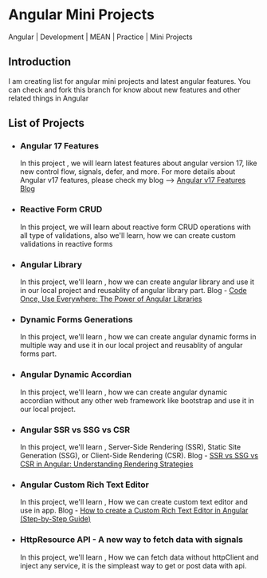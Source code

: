 # Angular Mini Projects
Angular | Development | MEAN | Practice | Mini Projects

## Introduction 
I am creating list for angular mini projects and latest angular features. You can check and fork this branch for know about new features and other related things in Angular

## List of Projects
- ### Angular 17 Features 
    In this project , we will learn latest features about angular version 17, like new control flow, signals, defer, and more.
    For more details about Angular v17 features, please check my blog --> <a href="https://medium.com/stackademic/whats-new-in-angular-17-592b7d157c6f" target="_blank">Angular v17 Features Blog </a>
- ### Reactive Form CRUD
    In this project, we will learn about reactive form CRUD operations with all type of validations, also we'll learn, how we can create custom validations in reactive forms
- ### Angular Library
    In this project, we'll learn , how we can create angular library and use it in our local project and reusablity of angular library part. Blog - <a href="https://blog.stackademic.com/code-once-use-everywhere-the-power-of-angular-libraries-f86d2edf89de" target="_blank">Code Once, Use Everywhere: The Power of Angular Libraries </a> 
- ### Dynamic Forms Generations
    In this project, we'll learn , how we can create angular dynamic forms in multiple way and use it in our local project and reusablity of angular forms part.
- ### Angular Dynamic Accordian
    In this project, we'll learn , how we can create angular dynamic accordian without any other web framework like bootstrap and use it in our local project.
- ### Angular SSR vs SSG vs CSR
    In this project, we'll learn , Server-Side Rendering (SSR), Static Site Generation (SSG), or Client-Side Rendering (CSR). 
    Blog - <a href="https://medium.com/@ankit_k_sharma/ssr-vs-ssg-vs-csr-in-angular-understanding-rendering-strategies-1dfdeb1d8a74" target="_blank">SSR vs SSG vs CSR in Angular: Understanding Rendering Strategies </a> 
- ### Angular Custom Rich Text Editor
    In this project, we'll learn , How we can create custom text editor and use in app. Blog - <a href="https://medium.com/@ankit_k_sharma/how-to-create-a-custom-rich-text-editor-in-angular-step-by-step-guide-guide-f96c8c98cf8a" target="_blank">How to create a Custom Rich Text Editor in Angular (Step-by-Step Guide) </a> 
- ### HttpResource API - A new way to fetch data with signals
    In this project, we'll learn , How we can fetch data without httpClient and inject any service, it is the simpleast way to get or post data with api.